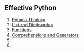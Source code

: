 ## Effective Python
<ol>
  <li><a href="https://velog.io/@a8002165/Effective-Python-Pythonic-Thinking" style="color:black">Pytonic Thinking</a></li>
  <li><a href="https://velog.io/@a8002165/Effective-Python-Lists-and-Dictionaries">List and Dictionaries</a></li>
  <li><a href="https://velog.io/@a8002165/Effective-Python-Functions">Functions</a></li>
  <li><a href="https://velog.io/@a8002165/Effective-Python-Comprehensions-and-Generators">Comprehensions and Generators</a></li>
  <li><a href=""></a></li>
  <li><a href=""></a></li>
</ol>
